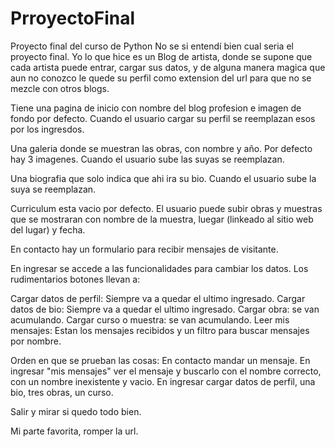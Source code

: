 # PrroyectoFinal
Proyecto final del curso de Python
No se si entendí bien cual seria el proyecto final.
Yo lo que hice es un Blog de artista, donde se supone que cada artista puede entrar, cargar sus datos, y de alguna 
manera magica que aun no conozco le quede su perfil como extension del url para que no se mezcle con otros blogs. 

Tiene una pagina de inicio con nombre del blog profesion e imagen de fondo por defecto. 
Cuando el usuario cargar su perfil se reemplazan esos por los ingresdos. 

Una galeria donde se muestran las obras, con nombre y año. Por defecto hay 3 imagenes.
Cuando el usuario sube las suyas se reemplazan. 

Una biografia que solo indica que ahi ira su bio.
Cuando el usuario sube la suya se reemplazan. 

Curriculum esta vacio por defecto.
El usuario puede subir obras y muestras que se mostraran con nombre de la muestra, luegar (linkeado al sitio web del lugar) y fecha.

En contacto hay un formulario para recibir mensajes de visitante. 

En ingresar se accede a las funcionalidades para cambiar los datos.
Los rudimentarios botones llevan a:

Cargar datos de perfil: Siempre va a quedar el ultimo ingresado.
Cargar datos de bio: Siempre va a quedar el ultimo ingresado.
Cargar obra: se van acumulando.
Cargar curso o muestra: se van acumulando.
Leer mis mensajes: Estan los mensajes recibidos y un filtro para buscar mensajes por nombre. 

Orden en que se prueban las cosas:
En contacto mandar un mensaje. 
En ingresar "mis mensajes" ver el mensaje y buscarlo con el nombre correcto, con un nombre inexistente y vacio.
En ingresar cargar datos de perfil, una bio, tres obras, un curso.

Salir y mirar si quedo todo bien.

Mi parte favorita, romper la url. 
